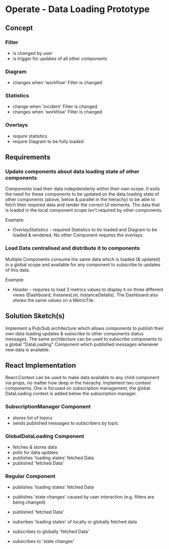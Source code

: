 # Operate - Data Loading Prototype

## Concept 

### Filter
* is changed by user 
* is trigger for updates of all other components

### Diagram 
* changes when 'workflow' Filter is changed 

### Statistics
* change when 'incident' Filter is changed
* changes when 'workflow' Filter is changed 

### Overlays 
* require statistics 
* require Diagram to be fully loaded 


## Requirements

### Update components about data loading state of other components 

Components load their data indepdendenly within their own scope. It exits the need for these components to be updated on the data loading state of other components (above, below & parallel in the hierachy) to be able to fetch their required data and render the correct UI elements. The data that is loaded in the local component scope isn't required by other components. 

Example: 
* *OverlayStatistics* - required Statistics to be loaded and Diagram to be loaded & rendered. No other Component requires the overlays. 

### Load Data centralised and distribute it to components

Multiple Components consume the same data which is loaded (& updated) in a global scope and available for any component to subscribe to updates of this data. 

Example: 
* *Header* - requires to load 3 metrics values to display it on three different views (Dashboard, InstanesList, InstanceDetails). The Dashboard also shows the same values on a MetricTile.


## Solution Sketch(s)

Implement a Pub/Sub architecture which allows components to publish their own data loading updates & subscribe to other components status messages. The same architecture can be used to subscribe components to a global "DataLoading" Component which published messages whenever new data is available.   

## React Implementation 

React.Context can be used to make data available to any child component via props, no matter how deep in the hierachy.
Implement two context components. One is focused on subscription management, the global DataLoading context is added below the 
subscription manager.

### SubscriptionManager Component 
* stores list of topics
* sends published messages to subscribers by topic 


### GlobalDataLoading Component 
* fetches & stores data 
* polls for data updates 
* publishes 'loading states' fetched Data
* published 'fetched Data'

### Regular Component 
* publishes 'loading states' fetched Data
* publishes 'state changes' caused by user interaction (e.g. filters are being changed)
* published 'fetched Data'

* subsribes 'loading states' of locally or globally fetched data
* subscribes to globally 'fetched Data'
* subscribes to 'state changes'
